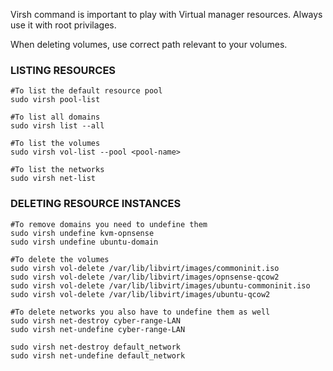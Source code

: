 Virsh command is important to play with Virtual manager resources. Always use it with root privilages.

When deleting volumes, use correct path relevant to your volumes.

### LISTING RESOURCES ####

```
#To list the default resource pool
sudo virsh pool-list

#To list all domains
sudo virsh list --all

#To list the volumes
sudo virsh vol-list --pool <pool-name>

#To list the networks
sudo virsh net-list
```
### DELETING RESOURCE INSTANCES

```
#To remove domains you need to undefine them
sudo virsh undefine kvm-opnsense
sudo virsh undefine ubuntu-domain

#To delete the volumes
sudo virsh vol-delete /var/lib/libvirt/images/commoninit.iso
sudo virsh vol-delete /var/lib/libvirt/images/opnsense-qcow2
sudo virsh vol-delete /var/lib/libvirt/images/ubuntu-commoninit.iso
sudo virsh vol-delete /var/lib/libvirt/images/ubuntu-qcow2

#To delete networks you also have to undefine them as well
sudo virsh net-destroy cyber-range-LAN
sudo virsh net-undefine cyber-range-LAN

sudo virsh net-destroy default_network
sudo virsh net-undefine default_network
```
